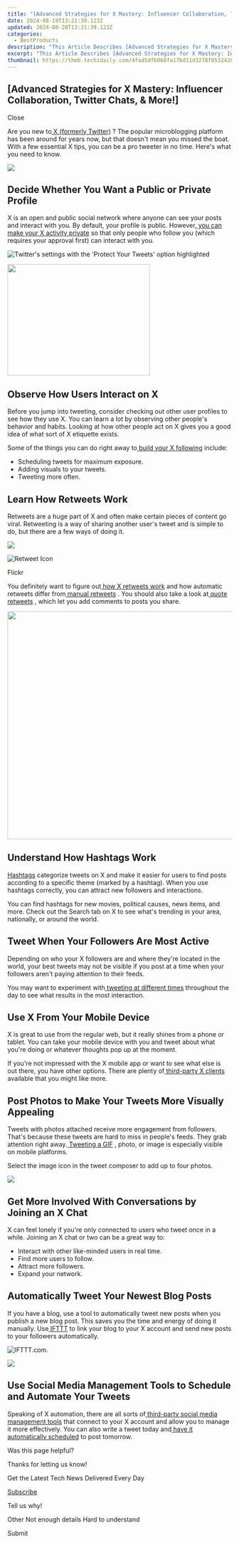 ```yaml
---
title: "[Advanced Strategies for X Mastery: Influencer Collaboration, Twitter Chats, & More!]"
date: 2024-08-19T13:21:39.123Z
updated: 2024-08-20T13:21:39.123Z
categories:
  - BestProducts
description: "This Article Describes [Advanced Strategies for X Mastery: Influencer Collaboration, Twitter Chats, & More!]"
excerpt: "This Article Describes [Advanced Strategies for X Mastery: Influencer Collaboration, Twitter Chats, & More!]"
thumbnail: https://thmb.techidaily.com/4fad5dfb068fa17bd11d3278f05324268f19f0e4e3fba2cd6b2af2a6f5ad615e.jpg
---
```


## [Advanced Strategies for X Mastery: Influencer Collaboration, Twitter Chats, & More!]

Close 

 Are you new to[ X (formerly Twitter)](https://www.lifewire.com/what-exactly-is-twitter-2483331) ? The popular microblogging platform has been around for years now, but that doesn't mean you missed the boat. With a few essential X tips, you can be a pro tweeter in no time. Here's what you need to know.

<!-- affiliate ads begin -->
<a href="https://store.revouninstaller.com/order/checkout.php?PRODS=27889512&QTY=1&AFFILIATE=108875&CART=1"><img src="https://secure.avangate.com/images/merchant/4282ec8de8c9be897e7aff4aa231b1a4/728__90.jpg" border="0"></a>
<!-- affiliate ads end -->
##  Decide Whether You Want a Public or Private Profile 

 X is an open and public social network where anyone can see your posts and interact with you. By default, your profile is public. However,[ you can make your X activity private](https://www.lifewire.com/make-your-twitter-profile-private-3486093) so that only people who follow you (which requires your approval first) can interact with you.

![Twitter's settings with the 'Protect Your Tweets' option highlighted](https://www.lifewire.com/thmb/6S-fKmUKDkTuVKOqjRiiTvOvsuM=/1500x0/filters:no_upscale():max_bytes(150000):strip_icc():format(webp)/TwitterProtectedTweets-3719f3f695e9489398a4bbe750f3b168.jpg) 

<!-- affiliate ads begin -->
<a href="https://zonlipartnershipprogram.pxf.io/c/5597632/1821134/17882" target="_top" id="1821134"><img src="//a.impactradius-go.com/display-ad/17882-1821134" border="0" alt="" width="320" height="250"/></a><img height="0" width="0" src="https://imp.pxf.io/i/5597632/1821134/17882" style="position:absolute;visibility:hidden;" border="0" />
<!-- affiliate ads end -->
##  Observe How Users Interact on X 

 Before you jump into tweeting, consider checking out other user profiles to see how they use X. You can learn a lot by observing other people's behavior and habits. Looking at how other people act on X gives you a good idea of what sort of X etiquette exists.

 Some of the things you can do right away to[ build your X following](https://www.lifewire.com/how-to-get-followers-on-twitter-4628136) include:

* Scheduling tweets for maximum exposure.
* Adding visuals to your tweets.
* Tweeting more often.

## Learn How Retweets Work 

 Retweets are a huge part of X and often make certain pieces of content go viral. Retweeting is a way of sharing another user's tweet and is simple to do, but there are a few ways of doing it.

<!-- affiliate ads begin -->
<a href="https://estore.winxdvd.com/order/checkout.php?PRODS=12653808&QTY=1&AFFILIATE=108875&CART=1"><img src="https://www.winxdvd.com/affiliate/new-banner/wt-500x500.jpg" border="0"></a>
<!-- affiliate ads end -->
![Retweet Icon](https://www.lifewire.com/thmb/FcrnxJcqpj5ul4CCizZrZXC9GXw=/1500x0/filters:no_upscale():max_bytes(150000):strip_icc():format(webp)/retweet-57d4bf4d3df78c58334bba41.jpg) 

Flickr 

 You definitely want to figure out[ how X retweets work](https://www.lifewire.com/what-is-a-retweet-on-twitter-3486593) and how automatic retweets differ from[ manual retweets](https://www.lifewire.com/manual-retweet-definition-3486086) . You should also take a look at[ quote retweets](https://www.lifewire.com/how-to-quote-a-tweet-on-twitter-4685775) , which let you add comments to posts you share.

<!-- affiliate ads begin -->
<a href="https://ephamedtechinc.pxf.io/c/5597632/2095369/26400" target="_top" id="2095369"><img src="//a.impactradius-go.com/display-ad/26400-2095369" border="0" alt="" width="1024" height="512"/></a><img height="0" width="0" src="https://imp.pxf.io/i/5597632/2095369/26400" style="position:absolute;visibility:hidden;" border="0" />
<!-- affiliate ads end -->
##  Understand How Hashtags Work 

[ Hashtags](https://www.lifewire.com/what-is-a-hashtag-on-twitter-3486592) categorize tweets on X and make it easier for users to find posts according to a specific theme (marked by a hashtag). When you use hashtags correctly, you can attract new followers and interactions.

 You can find hashtags for new movies, political causes, news items, and more. Check out the Search tab on X to see what's trending in your area, nationally, or around the world.

##  Tweet When Your Followers Are Most Active 

 Depending on who your X followers are and where they're located in the world, your best tweets may not be visible if you post at a time when your followers aren't paying attention to their feeds.

 You may want to experiment with[ tweeting at different times](https://www.lifewire.com/best-time-of-day-to-tweet-3486090) throughout the day to see what results in the most interaction.

##  Use X From Your Mobile Device 

 X is great to use from the regular web, but it really shines from a phone or tablet. You can take your mobile device with you and tweet about what you're doing or whatever thoughts pop up at the moment.

 If you're not impressed with the X mobile app or want to see what else is out there, you have other options. There are plenty of[ third-party X clients](https://www.lifewire.com/best-mobile-twitter-apps-3486098) available that you might like more.

##  Post Photos to Make Your Tweets More Visually Appealing 

 Tweets with photos attached receive more engagement from followers. That's because these tweets are hard to miss in people's feeds. They grab attention right away.[ Tweeting a GIF](https://www.lifewire.com/share-a-gif-on-twitter-3984263) , photo, or image is especially visible on mobile platforms.

 Select the image icon in the tweet composer to add up to four photos.

<!-- affiliate ads begin -->
<a href="https://estore.macxdvd.com/order/checkout.php?PRODS=4526659&QTY=1&AFFILIATE=108875&CART=1"><img src="https://www.macxdvd.com/affiliate/new-banner/vcp-500x500.jpg" border="0"></a>
<!-- affiliate ads end -->
##  Get More Involved With Conversations by Joining an X Chat 

 X can feel lonely if you're only connected to users who tweet once in a while. Joining an X chat or two can be a great way to:

* Interact with other like-minded users in real time.
* Find more users to follow.
* Attract more followers.
* Expand your network.

##  Automatically Tweet Your Newest Blog Posts 

 If you have a blog, use a tool to automatically tweet new posts when you publish a new blog post. This saves you the time and energy of doing it manually. Use[ IFTTT](https://ifttt.com/) to link your blog to your X account and send new posts to your followers automatically.

![IFTTT.com.](https://www.lifewire.com/thmb/NyBPM6cxX9DBYpHKe4tBe41G2ls=/1500x0/filters:no_upscale():max_bytes(150000):strip_icc():format(webp)/quick-twitter-tips-for-beginners-3486580-9-5b58f6fa46e0fb0078d23452.jpg) 

<!-- affiliate ads begin -->
<a href="https://shop.copernic.com/order/checkout.php?PRODS=41033101&QTY=1&AFFILIATE=108875&CART=1"><img src="https://secure.2checkout.com/images/merchant/8d30aa96e72440759f74bd2306c1fa3d/Copernic-2023-Affiliate-728x90-Elite.png" border="0"></a>
<!-- affiliate ads end -->
##  Use Social Media Management Tools to Schedule and Automate Your Tweets 

 Speaking of X automation, there are all sorts of[ third-party social media management tools](https://www.lifewire.com/social-media-apps-for-managing-everything-3486302) that connect to your X account and allow you to manage it more effectively. You can also write a tweet today and[ have it automatically scheduled](https://www.lifewire.com/schedule-tweets-on-tweetdeck-3486232) to post tomorrow.

Was this page helpful?

Thanks for letting us know!

 Get the Latest Tech News Delivered Every Day

[ Subscribe ](https://www.lifewire.com/#) 

Tell us why!

 Other  Not enough details  Hard to understand 

 Submit 

<ins class="adsbygoogle"
     style="display:block"
     data-ad-format="autorelaxed"
     data-ad-client="ca-pub-7571918770474297"
     data-ad-slot="1223367746"></ins>



<ins class="adsbygoogle"
     style="display:block"
     data-ad-client="ca-pub-7571918770474297"
     data-ad-slot="8358498916"
     data-ad-format="auto"
     data-full-width-responsive="true"></ins>


